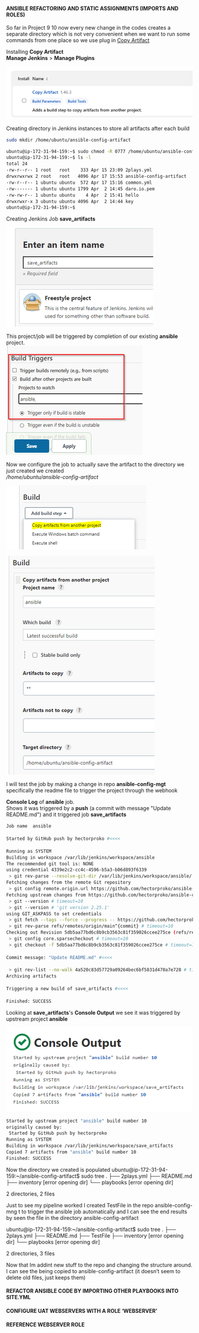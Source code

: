 
#### ANSIBLE REFACTORING AND STATIC ASSIGNMENTS (IMPORTS AND ROLES)
So far in Project 9 10
now every new change in the codes creates a separate directory which is not very convenient when we want to run some commands from one place so we use plug in [Copy Artifact](https://plugins.jenkins.io/copyartifact/)   


Installing **Copy Artifact**  
**Manage Jenkins** >  **Manage Plugins**  

![Markdown Logo](https://raw.githubusercontent.com/hectorproko/ANSIBLE-REFACTORING-ASSIGNMENTS-IMPORTS/main/images/copyArtifact.png)


Creating directory in Jenkins instances to store all artifacts after each build
``` bash
sudo mkdir /home/ubuntu/ansible-config-artifact
```

``` bash
ubuntu@ip-172-31-94-159:~$ sudo chmod -R 0777 /home/ubuntu/ansible-config-artifact	
ubuntu@ip-172-31-94-159:~$ ls -l
total 24
-rw-r--r-- 1 root   root    333 Apr 15 23:09 2plays.yml
drwxrwxrwx 2 root   root   4096 Apr 17 15:53 ansible-config-artifact
-rw-r--r-- 1 ubuntu ubuntu  572 Apr 17 15:16 common.yml
-rw------- 1 ubuntu ubuntu 1799 Apr  2 14:45 daro.io.pem
-rw-rw-r-- 1 ubuntu ubuntu    4 Apr  2 15:41 hello
drwxrwxr-x 3 ubuntu ubuntu 4096 Apr  2 14:44 key
ubuntu@ip-172-31-94-159:~$
```


Creating Jenkins Job **save_artifacts**

![Markdown Logo](https://raw.githubusercontent.com/hectorproko/ANSIBLE-REFACTORING-ASSIGNMENTS-IMPORTS/main/images/itemName.png)


This project/job will be triggered by completion of our existing **ansible** project.   
![Markdown Logo](https://raw.githubusercontent.com/hectorproko/ANSIBLE-REFACTORING-ASSIGNMENTS-IMPORTS/main/images/copy_artifact_trigger.png)


Now we configure the job to actually save the artifact to the directory we just created we created  
_/home/ubuntu/ansible-config-artifact_  

![Markdown Logo](https://raw.githubusercontent.com/hectorproko/ANSIBLE-REFACTORING-ASSIGNMENTS-IMPORTS/main/images/build1.png)

![Markdown Logo](https://raw.githubusercontent.com/hectorproko/ANSIBLE-REFACTORING-ASSIGNMENTS-IMPORTS/main/images/build2.png)

I will test the job by making a change in repo **ansible-config-mgt** specifically the readme file to trigger the project through the webhook

**Console Log** of **ansible** job.  
Shows it was triggered by a **push** (a commit with message "Update README.md") and it triggered job **save_artifacts**
``` bash
Job name  ansible

Started by GitHub push by hectorproko #<<<<

Running as SYSTEM
Building in workspace /var/lib/jenkins/workspace/ansible
The recommended git tool is: NONE
using credential 4339e2c2-cc4c-4596-b5a3-b06d893f6339
 > git rev-parse --resolve-git-dir /var/lib/jenkins/workspace/ansible/.git # timeout=10
Fetching changes from the remote Git repository
 > git config remote.origin.url https://github.com/hectorproko/ansible-config-mgt.git # timeout=10
Fetching upstream changes from https://github.com/hectorproko/ansible-config-mgt.git
 > git --version # timeout=10
 > git --version # 'git version 2.25.1'
using GIT_ASKPASS to set credentials 
 > git fetch --tags --force --progress -- https://github.com/hectorproko/ansible-config-mgt.git +refs/heads/*:refs/remotes/origin/* # timeout=10
 > git rev-parse refs/remotes/origin/main^{commit} # timeout=10
Checking out Revision 5db5aa77bd6c8b9cb3563c81f359026ccee275ce (refs/remotes/origin/main)
 > git config core.sparsecheckout # timeout=10
 > git checkout -f 5db5aa77bd6c8b9cb3563c81f359026ccee275ce # timeout=10

Commit message: "Update README.md" #<<<<
 
 > git rev-list --no-walk 4a520c83d57729a09264bec6bf5831d470a7e728 # timeout=10
Archiving artifacts

Triggering a new build of save_artifacts #<<<<

Finished: SUCCESS
```

Looking at **save_artifacts**'s **Console Output** we see it was triggered by upstream project **ansible**

![Markdown Logo](https://raw.githubusercontent.com/hectorproko/ANSIBLE-REFACTORING-ASSIGNMENTS-IMPORTS/main/images/consoleOutput.png)

``` bash
Started by upstream project "ansible" build number 10	
originally caused by:
 Started by GitHub push by hectorproko
Running as SYSTEM
Building in workspace /var/lib/jenkins/workspace/save_artifacts
Copied 7 artifacts from "ansible" build number 10
Finished: SUCCESS
```

Now the directory we created is populated 
ubuntu@ip-172-31-94-159:~/ansible-config-artifact$ sudo tree
.
├── 2plays.yml
├── README.md
├── inventory [error opening dir]
└── playbooks [error opening dir]

2 directories, 2 files


Just to see my pipeline worked I created TestFile in the repo ansible-config-mng t to trigger the ansible job automatically and I can see the end results by seen the file in the directory ansible-config-artifact 

ubuntu@ip-172-31-94-159:~/ansible-config-artifact$ sudo tree
.
├── 2plays.yml
├── README.md
├── TestFile
├── inventory [error opening dir]
└── playbooks [error opening dir]

2 directories, 3 files


Now that Im addint new stuff to the repo and changing the structure around. I can see the being copied to ansible-config-artifact (it doesn’t seem to delete old files, just keeps them)



#### REFACTOR ANSIBLE CODE BY IMPORTING OTHER PLAYBOOKS INTO SITE.YML


#### CONFIGURE UAT WEBSERVERS WITH A ROLE ‘WEBSERVER’


#### REFERENCE WEBSERVER ROLE

